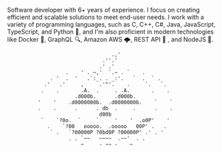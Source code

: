 Software developer with 6+ years of experience. I focus on creating efficient and scalable solutions to meet end-user needs. I work with a variety of programming languages, such as C, C++, C#, Java, JavaScript, TypeScript, and Python 🐍, and I'm also proficient in modern technologies like Docker 🐳, GraphQL 🔍, Amazon AWS 🌩️, REST API 📡 , and NodeJS 🚀.

                                      .,'
                                   .''.'
                                  .' .'
                       .    ' . ~,'  `.~ . `    .
                  . '  .  '   .`:_. . _:'.   `  .  ` .
                .'   .'     ,     .'^'.    .     `.   `.
               .    .       .A.  .     . .A.       .    .
                          .d000b.      .d000b.
              '    '    .d0000000b.  .d0000000b.    `    `
              .    .      .      . db  .     .      .    .
                                  d00b
               `    `?0o.  `     `     '    '  .o0P'    '
                 .    `?00   ooooo.  .ooooo   00P' .   .
                  ` .   `?00000P ?0bd0P ?00000P' .' . '
                        . . `~~   ~~~~  .~~'  . .
                            ~     - ~~ -    ~
